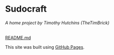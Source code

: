 # Sudocraft
###### A home project by Timothy Hutchins (TheTimBrick)
[README.md](README.md)

This site was built using [GitHub Pages](https://pages.github.com/).
